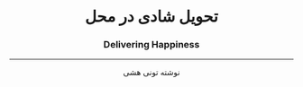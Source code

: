 
# <h1 style="text-align:center">تحویل شادی در محل</h1>
### <div style="text-align:center">Delivering Happiness</div>
---
<p style="text-align:center">
نوشته تونی هشی
</p>
